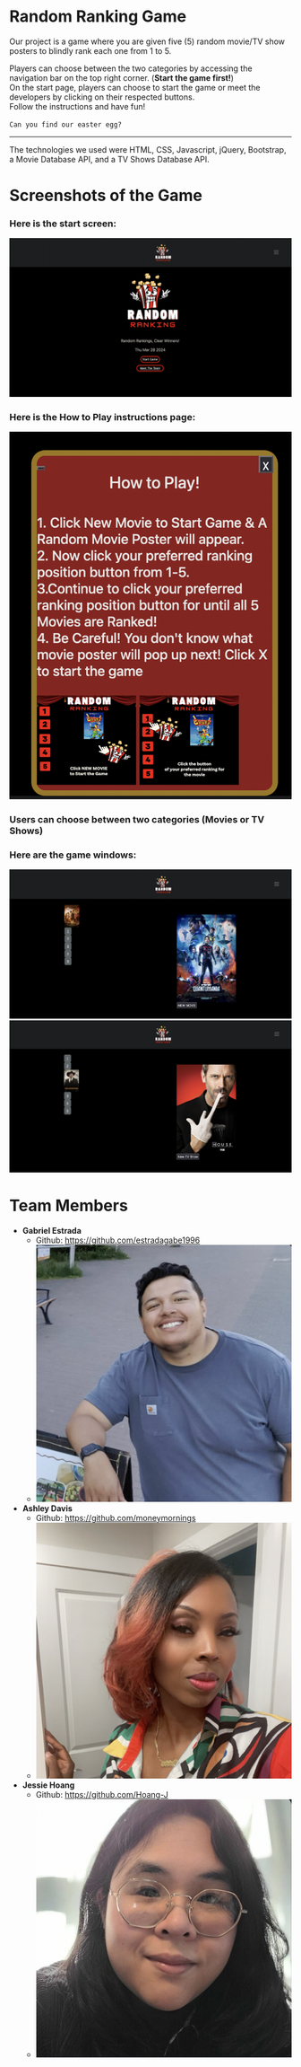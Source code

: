 <!-- explanation of what the project is/what it does -->
<!-- what technologies you used -->
<!-- screenshots of your project -->
<!-- list of team members and headshots and links -->

# Random Ranking Game
Our project is a game where you are given five (5) random movie/TV show posters to blindly rank each one from 1 to 5.

Players can choose between the two categories by accessing the navigation bar on the top right corner.
(__Start the game first!__)  
On the start page, players can choose to start the game or meet the developers by clicking on their respected buttons.  
Follow the instructions and have fun!

`Can you find our easter egg?`

***

The technologies we used were HTML, CSS, Javascript, jQuery, Bootstrap, a Movie Database API, and a TV Shows Database API.

# Screenshots of the Game
### Here is the start screen:
![Random Ranking start screen](./Markdown%20photos/random-ranking-start-page.png)

### Here is the How to Play instructions page:
![Random Ranking How to Play Instructions](./Markdown%20photos/how-to-play.png)

### Users can choose between two categories (Movies or TV Shows)
### Here are the game windows:
![Random Ranking game screen with Movie category](./Markdown%20photos/movie-game-page.png)
![Random Ranking game screen with TV Show category](./Markdown%20photos/tvShows-game-page.png)

# Team Members
* __Gabriel Estrada__
    * Github: https://github.com/estradagabe1996
    * ![Gabe's profile picture](./Markdown%20photos/gabe-profile-pic.png)
* __Ashley Davis__
    * Github: https://github.com/moneymornings
    * ![Ashley's profile picture](./Markdown%20photos/ashley-profile-pic.png)
* __Jessie Hoang__
    * Github: https://github.com/Hoang-J
    * ![Jessie's profile picture](./Markdown%20photos/jessie-profile-pic.png)
